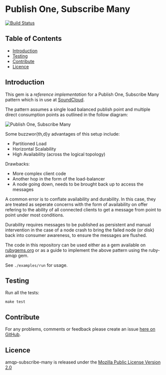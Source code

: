 Publish One, Subscribe Many
===========

[![Build Status](https://secure.travis-ci.org/brendanhay/amqp-subscribe-many.png)](http://travis-ci.org/brendanhay/amqp-subscribe-many)


Table of Contents
-----------------

* [Introduction](#introduction)
* [Testing](#test)
* [Contribute](#contribute)
* [Licence](#licence)


<a name="introduction" />

Introduction
------------

This gem is a _reference implementation_ for a Publish One, Subscribe Many pattern which is in use at [SoundCloud](http://soundcloud.com).

The pattern assumes a single load balanced publish point and multiple direct consumption points as outlined in the follow diagram:

![Publish One, Subscribe Many](https://raw.github.com/brendanhay/amqp-subscribe-many/master/img/amqp-subscribe-many.png)

Some buzzwor{th,d}y advantages of this setup include:

* Partitioned Load
* Horizontal Scalability
* High Availability (across the logical topology)

Drawbacks:

* More complex client code
* Another hop in the form of the load-balancer
* A node going down, needs to be brought back up to access the messages

A common error is to conflate availability and durability. In this case, they are treated as seperate concerns with the form of availability on offer refering to the ability of all connected clients to get a message from point to point under most conditions.

Durability requires messages to be published as persistent and manual intervention in the case of a node crash to bring the failed node (or disk) back into consumer awareness, to ensure the messages are flushed.

The code in this repository can be used either as a gem available on [rubygems.org](rubygems.org/gems/amqp-subscribe-many) or as a guide to implement the above pattern using the ruby-amqp gem.

See `./examples/run` for usage.


<a name="test" />

Testing
-------

Run all the tests:

```shell
make test
```


<a name="contribute" />

Contribute
----------

For any problems, comments or feedback please create an issue [here on GitHub](github.com/brendanhay/amqp-subscribe-many/issues).


<a name="licence" />

Licence
-------

amqp-subscribe-many is released under the [Mozilla Public License Version 2.0](http://www.mozilla.org/MPL/)